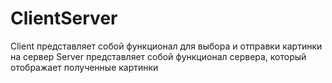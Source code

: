 # ClientServer
Client представляет собой функционал для выбора и отправки картинки на сервер
Server представляет собой функционал сервера, который отображает полученные картинки
